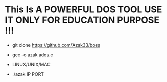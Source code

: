 # This Is A POWERFUL DOS TOOL USE IT ONLY FOR EDUCATION PURPOSE !!!

- git clone https://github.com/Azak33/boss

- gcc -o azak ados.c

- LINUX/UNIX/MAC

- ./azak IP PORT
